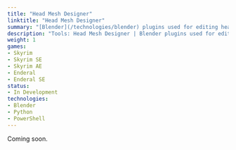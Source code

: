 ```yaml
---
title: "Head Mesh Designer"
linktitle: "Head Mesh Designer"
summary: "[Blender](/technologies/blender) plugins used for editing head meshes and morphs. Covers male, female, and children characters' meshes."
description: "Tools: Head Mesh Designer | Blender plugins used for editing head meshes and morphs. Covers male, female, and children characters' meshes."
weight: 1
games:
- Skyrim
- Skyrim SE
- Skyrim AE
- Enderal
- Enderal SE
status:
- In Development
technologies:
- Blender
- Python
- PowerShell
---
```


Coming soon.